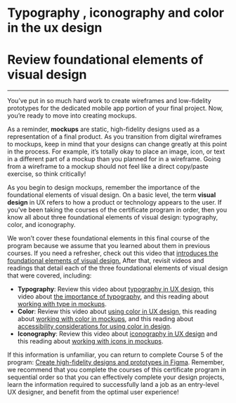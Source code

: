 # Typography , iconography and color in the ux design

# Review foundational elements of visual design

---

You’ve put in so much hard work to create wireframes and low-fidelity prototypes for the dedicated mobile app portion of your final project. Now, you’re ready to move into creating mockups.

As a reminder, **mockups** are static, high-fidelity designs used as a representation of a final product. As you transition from digital wireframes to mockups, keep in mind that your designs can change greatly at this point in the process. For example, it’s totally okay to place an image, icon, or text in a different part of a mockup than you planned for in a wireframe. Going from a wireframe to a mockup should not feel like a direct copy/paste exercise, so think critically!

As you begin to design mockups, remember the importance of the foundational elements of visual design. On a basic level, the term **visual design** in UX refers to how a product or technology appears to the user. If you’ve been taking the courses of the certificate program in order, then you know all about three foundational elements of visual design: typography, color, and iconography.

We won’t cover these foundational elements in this final course of the program because we assume that you learned about them in previous courses. If you need a refresher, check out this video that [introduces the foundational elements of visual design.](https://www.coursera.org/learn/high-fidelity-designs-prototype/lecture/5PiMP/introduction-to-foundational-elements-of-visual-design) After that, revisit videos and readings that detail each of the three foundational elements of visual design that were covered, including:

- **Typography**: Review this video about [typography in UX design](https://www.coursera.org/learn/high-fidelity-designs-prototype/lecture/KuESU/typography-in-ux-design), this video about [the importance of typography](https://www.coursera.org/learn/high-fidelity-designs-prototype/lecture/Gc8PR/the-importance-of-typography), and this reading about [working with type in mockups](https://www.coursera.org/learn/high-fidelity-designs-prototype/supplement/Tx6oY/work-with-type-in-mockups).
- **Color**: Review this video about [using color in UX design](https://www.coursera.org/learn/high-fidelity-designs-prototype/lecture/t5ss3/color-in-ux-design), this reading about [working with color in mockups](https://www.coursera.org/learn/high-fidelity-designs-prototype/supplement/MDi11/work-with-color-in-mockups), and this reading about [accessibility considerations for using color in design](https://www.coursera.org/learn/high-fidelity-designs-prototype/supplement/Ca3gb/accessibility-considerations-for-color).
- **Iconography**: Review this video about [iconography in UX design](https://www.coursera.org/learn/high-fidelity-designs-prototype/item/oyuBk) and this reading about [working with icons in mockups](https://www.coursera.org/learn/high-fidelity-designs-prototype/supplement/t1b2M/work-with-icons-in-mockups).

If this information is unfamiliar, you can return to complete Course 5 of the program: [Create high-fidelity designs and prototypes in Figma](https://www.coursera.org/learn/high-fidelity-designs-prototype/home/welcome). Remember, we recommend that you complete the courses of this certificate program in sequential order so that you can effectively complete your design projects, learn the information required to successfully land a job as an entry-level UX designer, and benefit from the optimal user experience!